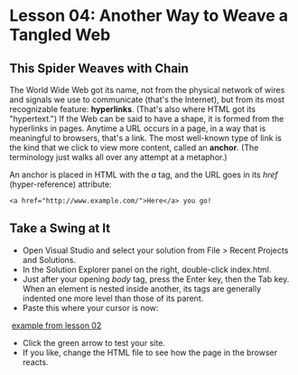 Lesson 04: Another Way to Weave a Tangled Web
=============================================

This Spider Weaves with Chain
-----------------------------

The World Wide Web got its name, not from the physical network of wires and signals we use to communicate (that's the Internet), but from its most recognizable feature: **hyperlinks**. (That's also where HTML got its "hypertext.") If the Web can be said to have a shape, it is formed from the hyperlinks in pages. Anytime a URL occurs in a page, in a way that is meaningful to browsers, that's a link. The most well-known type of link is the kind that we click to view more content, called an **anchor**. (The terminology just walks all over any attempt at a metaphor.)

An anchor is placed in HTML with the *a* tag, and the URL goes in its *href* (hyper-reference) attribute:

    <a href="http://www.example.com/">Here</a> you go!

Take a Swing at It
------------------

* Open Visual Studio and select your solution from File > Recent Projects and Solutions.
* In the Solution Explorer panel on the right, double-click index.html.
* Just after your opening *body* tag, press the Enter key, then the Tab key. When an element is nested inside another, its tags are generally indented one more level than those of its parent.
* Paste this where your cursor is now:

&#8203;
    <a href="02.html">example from lesson 02</a>

* Click the green arrow to test your site.
* If you like, change the HTML file to see how the page in the browser reacts.

